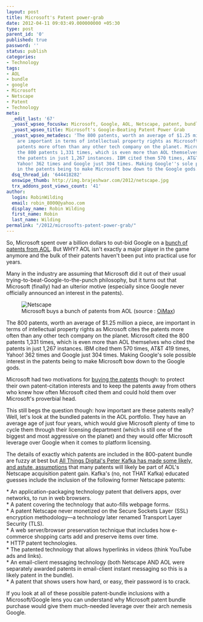 ```yaml
---
layout: post
title: Microsoft's Patent power-grab
date: 2012-04-11 09:03:49.000000000 +05:30
type: post
parent_id: '0'
published: true
password: ''
status: publish
categories:
- Technology
tags:
- AOL
- bundle
- google
- Microsoft
- Netscape
- Patent
- Technology
meta:
  _edit_last: '67'
  _yoast_wpseo_focuskw: Microsoft, Google, AOL, Netscape, patent, bundle, technology
  _yoast_wpseo_title: Microsoft's Google-Beating Patent Power Grab
  _yoast_wpseo_metadesc: 'The 800 patents, worth an average of $1.25 million a piece,
    are important in terms of intellectual property rights as Microsoft cites the
    patents more often than any other tech company on the planet. Microsoft cited
    the 800 patents 1,331 times, which is even more than AOL themselves who cited
    the patents in just 1,267 instances. IBM cited them 570 times, AT&T 419 times,
    Yahoo! 362 times and Google just 304 times. Making Google''s sole possible interest
    in the patents being to make Microsoft bow down to the Google gods. '
  dsq_thread_id: '644418282'
  onswipe_thumb: http://img.brajeshwar.com/2012/netscape.jpg
  trx_addons_post_views_count: '41'
author:
  login: RobinWilding
  email: robin_8000@yahoo.com
  display_name: Robin Wilding
  first_name: Robin
  last_name: Wilding
permalink: "/2012/microsofts-patent-power-grab/"
---
```

<p>So, Microsoft spent over a billion dollars to out-bid Google on a <a href="http://www.nytimes.com/2012/04/10/technology/microsoft-to-buy-aol-patents-for-more-than-1-billion.html">bunch of patents from AOL</a>. But WHY? AOL isn't exactly a major player in the game anymore and the bulk of their patents haven't been put into practical use for years. </p>
<p>Many in the industry are assuming that Microsoft did it out of their usual trying-to-beat-Google-to-the-punch philosophy, but it turns out that Microsoft (finally) had an ulterior motive (especially since Google never officially announced an interest in the patents).</p>
<p><!--more--></p>
<figure><img src="/static/2012/04/netscape.jpg" alt="Netscape" /><br />
<figcaption>Microsoft buys a bunch of patents from AOL (source : <a href="http://www.flickr.com/photos/oimax/2141263830/">OiMax</a>)</figcaption>
</figure>
<p>The 800 patents, worth an average of $1.25 million a piece, are important in terms of intellectual property rights as Microsoft cites the patents more often than any other tech company on the planet. Microsoft cited the 800 patents 1,331 times, which is even more than AOL themselves who cited the patents in just 1,267 instances. IBM cited them 570 times, AT&T 419 times, Yahoo! 362 times and Google just 304 times. Making Google's sole possible interest in the patents being to make Microsoft bow down to the Google gods. </p>
<p>Microsoft had two motivations for <a href="http://www.readwriteweb.com/enterprise/2012/04/analyzing-microsofts-1-billion.php">buying the patents</a> though: to protect their own patent-citation interests and to keep the patents away from others who knew how often Microsoft cited them and could hold them over Microsoft's proverbial head.</p>
<p>This still begs the question though: how important are these patents really? Well, let's look at the bundled patents in the AOL portfolio. They have an average age of just four years, which would give Microsoft plenty of time to cycle them through their licensing department (which is still one of the biggest and most aggressive on the planet) and they would offer Microsoft leverage over Google when it comes to platform licensing.</p>
<p>The details of exactly which patents are included in the 800-patent bundle are fuzzy at best but <a href="http://allthingsd.com/author/peter/">All Things Digital's Peter Kafka has made some likely, and astute, assumptions</a> that many patents will likely be part of AOL's Netscape acquisition patent gain. Kafka's (no, not THAT Kafka) educated guesses include the inclusion of the following former Netscape patents:</p>
<p>* An application-packaging technology patent that delivers apps, over networks, to run in web browsers.<br />
* A patent covering the technology that auto-fills webpage forms.<br />
* A patent Netscape never monetized on the Secure Sockets Layer (SSL) encryption methodology&mdash;a technology later renamed Transport Layer Security (TLS).<br />
* A web server/browser preservation technique that includes how e-commerce shopping carts add and preserve items over time.<br />
* HTTP patent technologies.<br />
* The patented technology that allows hyperlinks in videos (think YouTube ads and links).<br />
* An email-client messaging technology (both Netscape AND AOL were separately awarded patents in email-client instant messaging so this is a likely patent in the bundle).<br />
* A patent that shows users how hard, or easy, their password is to crack.</p>
<p>If you look at all of these possible patent-bundle inclusions with a Microsoft/Google lens you can understand why Microsoft patent bundle purchase would give them much-needed leverage over their arch nemesis Google.</p>
